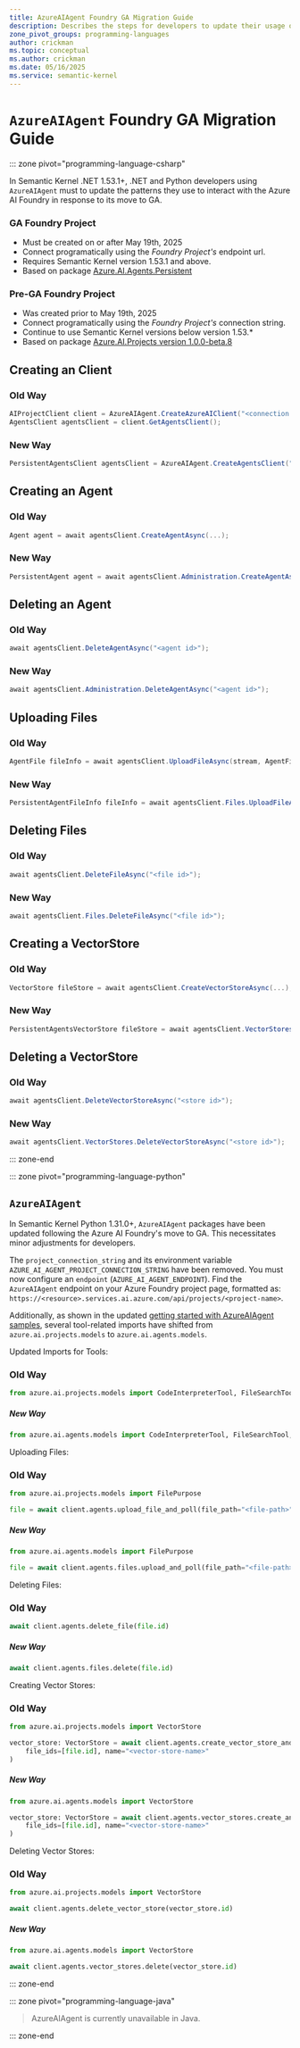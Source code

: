 ```yaml
---
title: AzureAIAgent Foundry GA Migration Guide
description: Describes the steps for developers to update their usage of AzureAIAgent for a GA Foundry Project.
zone_pivot_groups: programming-languages
author: crickman
ms.topic: conceptual
ms.author: crickman
ms.date: 05/16/2025
ms.service: semantic-kernel
---
```


# `AzureAIAgent` Foundry GA Migration Guide

::: zone pivot="programming-language-csharp"

In Semantic Kernel .NET 1.53.1+, .NET and Python developers using `AzureAIAgent` must to update the patterns they use to interact with the Azure AI Foundry in response to its move to GA.

### GA Foundry Project

- Must be created on or after May 19th, 2025
- Connect programatically using the _Foundry Project's_ endpoint url.
- Requires Semantic Kernel version 1.53.1 and above.
- Based on package [Azure.AI.Agents.Persistent](https://www.nuget.org/packages/Azure.AI.Agents.Persistent/1.0.0)

### Pre-GA Foundry Project

- Was created prior to May 19th, 2025
- Connect programatically using the _Foundry Project's_ connection string.
- Continue to use Semantic Kernel versions below version 1.53.*
- Based on package [Azure.AI.Projects version 1.0.0-beta.8](https://www.nuget.org/packages/Azure.AI.Projects/1.0.0-beta.8)


## Creating an Client

### Old Way

```c#
AIProjectClient client = AzureAIAgent.CreateAzureAIClient("<connection string>", new AzureCliCredential());
AgentsClient agentsClient = client.GetAgentsClient();
```

### New Way

``` c#
PersistentAgentsClient agentsClient = AzureAIAgent.CreateAgentsClient("<endpoint>", new AzureCliCredential());```
```

## Creating an Agent

### Old Way

```c#
Agent agent = await agentsClient.CreateAgentAsync(...);
```

### New Way

``` c#
PersistentAgent agent = await agentsClient.Administration.CreateAgentAsync(
```

## Deleting an Agent

### Old Way

```c#
await agentsClient.DeleteAgentAsync("<agent id>");
```

### New Way

``` c#
await agentsClient.Administration.DeleteAgentAsync("<agent id>");
```

## Uploading Files

### Old Way

```c#
AgentFile fileInfo = await agentsClient.UploadFileAsync(stream, AgentFilePurpose.Agents, "<file name>");
```

### New Way

``` c#
PersistentAgentFileInfo fileInfo = await agentsClient.Files.UploadFileAsync(stream, PersistentAgentFilePurpose.Agents, "<file name>");
```

## Deleting Files

### Old Way

```c#
await agentsClient.DeleteFileAsync("<file id>");
```

### New Way

``` c#
await agentsClient.Files.DeleteFileAsync("<file id>");
```

## Creating a VectorStore

### Old Way

```c#
VectorStore fileStore = await agentsClient.CreateVectorStoreAsync(...);
```

### New Way

``` c#
PersistentAgentsVectorStore fileStore = await agentsClient.VectorStores.CreateVectorStoreAsync(...);
```

## Deleting a VectorStore

### Old Way

```c#
await agentsClient.DeleteVectorStoreAsync("<store id>");
```

### New Way

``` c#
await agentsClient.VectorStores.DeleteVectorStoreAsync("<store id>");
```

::: zone-end


::: zone pivot="programming-language-python"

## `AzureAIAgent`

In Semantic Kernel Python 1.31.0+, `AzureAIAgent` packages have been updated following the Azure AI Foundry's move to GA. This necessitates minor adjustments for developers.

The `project_connection_string` and its environment variable `AZURE_AI_AGENT_PROJECT_CONNECTION_STRING` have been removed. You must now configure an `endpoint` (`AZURE_AI_AGENT_ENDPOINT`). Find the `AzureAIAgent` endpoint on your Azure Foundry project page, formatted as: `https://<resource>.services.ai.azure.com/api/projects/<project-name>`.

Additionally, as shown in the updated [getting started with AzureAIAgent samples](https://github.com/microsoft/semantic-kernel/tree/main/python/samples/getting_started_with_agents/azure_ai_agent), several tool-related imports have shifted from `azure.ai.projects.models` to `azure.ai.agents.models`.

Updated Imports for Tools:

### Old Way

```python
from azure.ai.projects.models import CodeInterpreterTool, FileSearchTool, OpenApiAnonymousAuthDetails, OpenApiTool
```

##### New Way

```python
from azure.ai.agents.models import CodeInterpreterTool, FileSearchTool, OpenApiAnonymousAuthDetails, OpenApiTool
```

Uploading Files:

### Old Way

```python
from azure.ai.projects.models import FilePurpose

file = await client.agents.upload_file_and_poll(file_path="<file-path>", purpose=FilePurpose.AGENTS)
```

##### New Way

```python
from azure.ai.agents.models import FilePurpose

file = await client.agents.files.upload_and_poll(file_path="<file-path>", purpose=FilePurpose.AGENTS)
```

Deleting Files:

### Old Way

```python
await client.agents.delete_file(file.id)
```

##### New Way

```python
await client.agents.files.delete(file.id)
```

Creating Vector Stores:

### Old Way

```python
from azure.ai.projects.models import VectorStore

vector_store: VectorStore = await client.agents.create_vector_store_and_poll(
    file_ids=[file.id], name="<vector-store-name>"
)
```

##### New Way

```python
from azure.ai.agents.models import VectorStore

vector_store: VectorStore = await client.agents.vector_stores.create_and_poll(
    file_ids=[file.id], name="<vector-store-name>"
)
```

Deleting Vector Stores:

### Old Way

```python
from azure.ai.projects.models import VectorStore

await client.agents.delete_vector_store(vector_store.id)
```

##### New Way

```python
from azure.ai.agents.models import VectorStore

await client.agents.vector_stores.delete(vector_store.id)
```

::: zone-end

::: zone pivot="programming-language-java"

> AzureAIAgent is currently unavailable in Java.

::: zone-end
